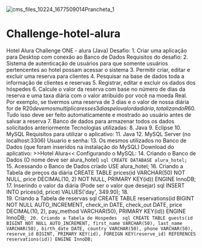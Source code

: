 ![cms_files_10224_1677509014Prancheta_1](https://github.com/enivaldo20/Challenge-hotel-alura/assets/128000113/e4ab959a-05ff-452e-a4b7-787a1474c6aa)
# Challenge-hotel-alura

Hotel Alura
Challenge ONE - alura (Java)
Desafio:
    1. Criar uma aplicação para Desktop com conexão ao Banco de Dados Requisitos do desafio: 
    2. Sistema de autenticação de usuários para que somente usuários pertencentes ao hotel possam acessar o sistema 
    3. Permitir criar, editar e excluir uma reserva para clientes 
    4. Pesquisar na base de dados toda a informação de clientes e reservas 
    5. Registrar, editar e excluir os dados dos hóspedes 
    6. Calcule o valor da reserva com base no número de dias da reserva e uma taxa diária com o valor atribui­do por você na moeda Real. Por exemplo, se tivermos uma reserva de 3 dias e o valor de nossa diária for de R$20 devemos multiplicar esses 3 dias pelo valor da diária, totalizando R$60. Tudo isso deve ser feito automaticamente e mostrado ao usuário antes de salvar a reserva 
    7. Banco de dados para armazenar todos os dados solicitados anteriormente
 Tecnologias utilizadas:
    8. Java 
    9. Eclipse 
    10. MySQL
 Requisitos para utilizar o aplicativo:
    11. Java 
    12. MySQL Server (no localhost:3306)
 Usuario e senha:
    13. Os mesmos utilizados no Banco de Dados (que foram inseridos na instalação do MySQL)
Download do aplicativo: \>>Hotel Alura<<
Configurando o MySQL:
    14. Criando o Banco de Dados (O nome deve ser alura_hotel) `sql CREATE DATABASE alura_hotel; ` 
    15. Acessando o Banco de Dados criado
USE alura_hotel;
    16. Criando a Tabela de preços da diária
CREATE TABLE prices(id VARCHAR(50) NOT NULL,
    price DECIMAL(10, 2) NOT NULL, PRIMARY KEY(id)) ENGINE InnoDB;
    17. Inserindo o valor da diária (Pode ser o valor que desejar) sql INSERT INTO prices(id, price) VALUES('day', 349.90); 
    18.  
    19. Criando a Tabela de reservas sql CREATE TABLE reservations(id BIGINT NOT NULL AUTO_INCREMENT, check_in DATE, check_out DATE, price DECIMAL(10, 2), pay_method VARCHAR(50), PRIMARY KEY(id)) ENGINE InnoDB; ` 
    20. Criando a Tabela de Hospedes  sql CREATE TABLE guests(id BIGINT NOT NULL AUTO_INCREMENT, first_name VARCHAR(50), last_name VARCHAR(50), birth_date DATE, country VARCHAR(50), phone VARCHAR(50), reserve_id BIGINT, PRIMARY KEY(id), FOREIGN KEY(reserve_id) REFERENCES reservations(id)) ENGINE InnoDB; `

